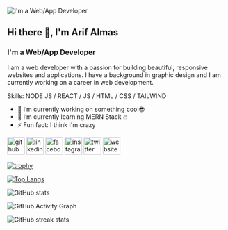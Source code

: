 ![I'm a Web/App Developer](https://scontent.fjsr11-1.fna.fbcdn.net/v/t39.30808-6/294571106_408587157915081_7624078523036337901_n.jpg?stp=dst-jpg_s960x960&_nc_cat=101&ccb=1-7&_nc_sid=e3f864&_nc_eui2=AeEMkNsSiST5sumPGaMbugDfN_L3-u2LuJ038vf67Yu4nSdEZ4xiaY0co-2TV_-mjhjRHVgMwZVWd9DUQpX1wsbE&_nc_ohc=BIXBJxvxYPUAX_D5hbu&_nc_ht=scontent.fjsr11-1.fna&oh=00_AT-cyalbyAbYQz07631YgR3kyX6AiLDUavo3NeKgyjW21A&oe=62FCE31C)

## Hi there 👋, I'm Arif Almas
### I'm a Web/App Developer


I am a web developer with a passion for building beautiful, responsive websites and applications. I have a background in graphic design and I am currently working on a career in web development.

Skills: NODE JS / REACT / JS / HTML / CSS / TAILWIND

- 🔭 I’m currently working on something cool😎 
- 🌱 I’m currently learning MERN Stack 🔥 
- ⚡ Fun fact: I think I'm crazy 


[<img src='https://cdn.jsdelivr.net/npm/simple-icons@3.0.1/icons/github.svg' alt='github' height='40'>](https://github.com/coderarife)  [<img src='https://cdn.jsdelivr.net/npm/simple-icons@3.0.1/icons/linkedin.svg' alt='linkedin' height='40'>](https://www.linkedin.com/in/coderarife/)  [<img src='https://cdn.jsdelivr.net/npm/simple-icons@3.0.1/icons/facebook.svg' alt='facebook' height='40'>](https://www.facebook.com/coder.arifalmas)  [<img src='https://cdn.jsdelivr.net/npm/simple-icons@3.0.1/icons/instagram.svg' alt='instagram' height='40'>](https://www.instagram.com/coderarif/)  [<img src='https://cdn.jsdelivr.net/npm/simple-icons@3.0.1/icons/twitter.svg' alt='twitter' height='40'>](https://twitter.com/coderarife)  [<img src='https://cdn.jsdelivr.net/npm/simple-icons@3.0.1/icons/icloud.svg' alt='website' height='40'>](https://arifalmas.netlify.app/)  

[![trophy](https://github-profile-trophy.vercel.app/?username=coderarife)](https://github.com/ryo-ma/github-profile-trophy)

[![Top Langs](https://github-readme-stats.vercel.app/api/top-langs/?username=coderarife)](https://github.com/anuraghazra/github-readme-stats)

![GitHub stats](https://github-readme-stats.vercel.app/api?username=coderarife&show_icons=true)  

![GitHub Activity Graph](https://activity-graph.herokuapp.com/graph?username=coderarife)  

![GitHub streak stats](https://github-readme-streak-stats.herokuapp.com/?user=coderarife)  

